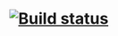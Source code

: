 # [![Build status](https://ci.appveyor.com/api/projects/status/h6ubso0wvg5v66ls?svg=true)](https://ci.appveyor.com/project/MVGIC/bdd-page-object)
